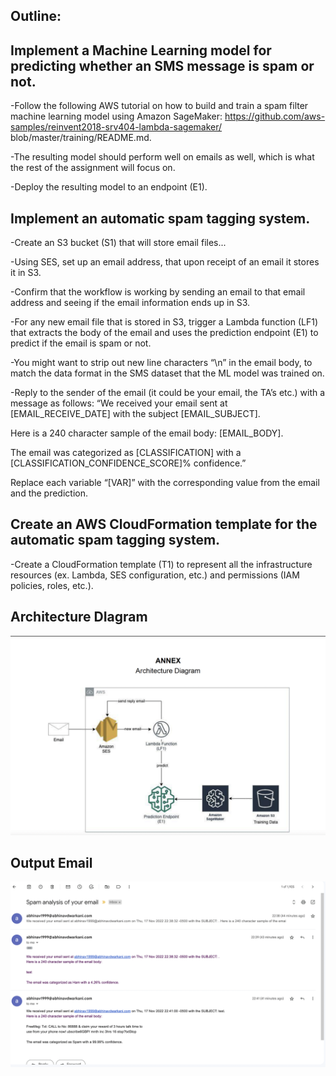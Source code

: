 ## Outline:

## Implement a Machine Learning model for predicting whether an SMS message is spam or not.
-Follow the following AWS tutorial on how to build and train a spam filter machine learning model using Amazon SageMaker: https://github.com/aws-samples/reinvent2018-srv404-lambda-sagemaker/ blob/master/training/README.md. 

-The resulting model should perform well on emails as well, which is what the rest of the assignment will focus on.  

-Deploy the resulting model to an endpoint (E1).  


## Implement an automatic spam tagging system.
-Create an S3 bucket (S1) that will store email files...

-Using SES, set up an email address, that upon receipt of an email it stores it in S3.  

-Confirm that the workflow is working by sending an email to that email address and seeing if the email information ends up in S3.  

-For any new email file that is stored in S3, trigger a Lambda function (LF1) that extracts the body of the email and uses the prediction endpoint (E1) to predict if the email is spam or not.

-You might want to strip out new line characters “\n” in the email body, to match the data format in the SMS dataset that the ML model was trained on.

-Reply to the sender of the email (it could be your email, the TA’s etc.) with a message as follows:
“We received your email sent at [EMAIL_RECEIVE_DATE] with the subject [EMAIL_SUBJECT].  

Here is a 240 character sample of the email body: [EMAIL_BODY]. 

The email was categorized as [CLASSIFICATION] with a [CLASSIFICATION_CONFIDENCE_SCORE]% confidence.”  

Replace each variable “[VAR]” with the corresponding value from the email and the prediction.  


## Create an AWS CloudFormation template for the automatic spam tagging system.

-Create a CloudFormation template (T1) to represent all the infrastructure resources (ex. Lambda, SES configuration, etc.) and permissions (IAM policies, roles, etc.).

## Architecture DIagram 

![alt text](https://github.com/takhilabhinav/aws_email_spam/blob/main/Architecture/Screen%20Shot%202022-11-17%20at%2011.20.27%20PM.png)

## Output Email
![alt text](https://github.com/takhilabhinav/aws_email_spam/blob/main/Architecture/Screen%20Shot%202022-11-17%20at%2011.23.20%20PM.png)

